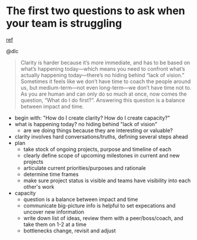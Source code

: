 # The first two questions to ask when your team is struggling
[ref](https://qz.com/work/1408428/the-first-two-questions-to-ask-when-your-team-is-struggling/)

@dlc

> Clarity is harder because it’s more immediate, and has to be based on what’s happening today—which means you need to confront what’s actually happening today—there’s no hiding behind “lack of vision.”
> Sometimes it feels like we don’t have time to coach the people around us, but medium-term—not even long-term—we don’t have time not to.
> As you are human and can only do so much at once, now comes the question, “What do I do first?”. Answering this question is a balance between impact and time.

- begin with: "How do I create clarity? How do I create capacity?"
- what is happening today? no hiding behind "lack of vision"
  - are we doing things because they are interesting or valuable?
- clarity involves hard conversations/truths, defining several steps ahead
- plan
  - take stock of ongoing projects, purpose and timeline of each
  - clearly define scope of upcoming milestones in current and new projects
  - articulate current priorities/purposes and rationale
  - determine time frames
  - make sure project status is visible and teams have visibility into each other's work
- capacity
  - question is a balance between impact and time
  - communicate big-picture info is helpful to set expecations and uncover new information
  - write down list of ideas, review them with a peer/boss/coach, and take them on 1-2 at a time
  - bottlenecks change, revisit and adjust